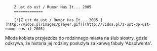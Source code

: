 
        Z ust do ust / Rumor Has It... 2005 
        =============
        
        [![Z ust do ust / Rumor Has It... 2005 ](http://vidos.pl/images/player.gif)](http://vidos.pl/z-ust-do-ust-rumor-has-it-2005)
        
        
 Młoda kobieta przyjeżdża do rodzinnego miasta na ślub siostry, gdzie odkrywa, że historia jej rodziny posłużyła za kanwę fabuły 'Absolwenta'.
    